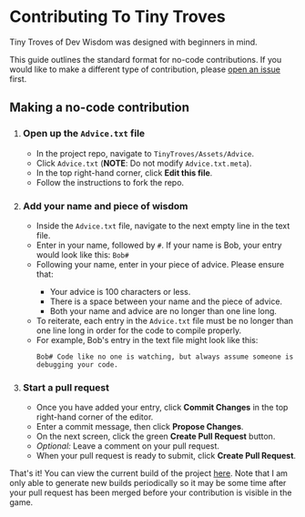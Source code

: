 <h1>Contributing To Tiny Troves</h1>
<p>Tiny Troves of Dev Wisdom was designed with beginners in mind.</p>
<p>This guide outlines the standard format for no-code contributions. If you would like to make a different type of contribution, please <a href="https://github.com/TarynMcMillan/Tiny-Troves-of-Dev-Wisdom/issues">open an issue</a> first.</p>
<h2>Making a no-code contribution</h2>
<ol>
<li><h3>Open up the <code>Advice.txt</code> file</h3></li>
<ul>
  <li>In the project repo, navigate to <code>TinyTroves/Assets/Advice</code>.
    <li>Click <code>Advice.txt</code> (<b>NOTE</b>: Do not modify <code>Advice.txt.meta</code>).</li>
  <li>In the top right-hand corner, click <b>Edit this file</b>.</li>
  <li>Follow the instructions to fork the repo.</li>
</ul>
  <li><h3>Add your name and piece of wisdom</h3></li>
  <ul>
  <li>Inside the <code>Advice.txt</code> file, navigate to the next empty line in the text file.</li>
  <li>Enter in your name, followed by <code>#</code>. If your name is Bob, your entry would look like this: <code>Bob#</code></li>
  <li>Following your name, enter in your piece of advice. Please ensure that:</li>
    <ul>
  <li>Your advice is 100 characters or less.</li>
      <li>There is a space between your name and the piece of advice.</li>
      <li>Both your name and advice are no longer than one line long.</li>
  </ul>
    <li>To reiterate, each entry in the <code>Advice.txt</code> file must be no longer than one line long in order for the code to compile properly.</li>
    <li>For example, Bob's entry in the text file might look like this: 
      <p></p><code>Bob# Code like no one is watching, but always assume someone is debugging your code.</code></p>
  </ul>
  <li><h3>Start a pull request</h3></li>
    <ul>
  <li>Once you have added your entry, click <b>Commit Changes</b> in the top right-hand corner of the editor.</li>
  <li>Enter a commit message, then click <b>Propose Changes</b>.</li>
      <li>On the next screen, click the green <b>Create Pull Request</b> button.</li>
      <li><i>Optional:</i> Leave a comment on your pull request.</li>
      <li>When your pull request is ready to submit, click <b>Create Pull Request</b>.</li>
</ul>
</ol>
<p>That's it! You can view the current build of the project <a href="https://mystic-mill-games.itch.io/tiny-troves-of-dev-wisdom">here</a>. Note that I am only able to generate new builds periodically so it may be some time after your pull request has been merged before your contribution is visible in the game.</p>

